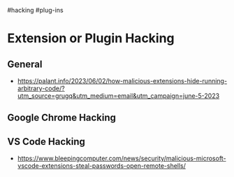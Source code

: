 #hacking #plug-ins

# Extension or Plugin Hacking

## General 
- https://palant.info/2023/06/02/how-malicious-extensions-hide-running-arbitrary-code/?utm_source=grugq&utm_medium=email&utm_campaign=june-5-2023

## Google Chrome Hacking

## VS Code Hacking
- https://www.bleepingcomputer.com/news/security/malicious-microsoft-vscode-extensions-steal-passwords-open-remote-shells/
